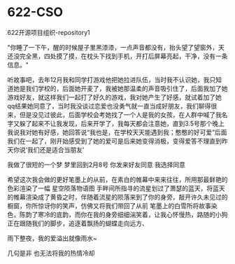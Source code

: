 # 622-CSO
622开源项目组织-repository1

"你睡了一下午，醒的时候屋子里黑漆漆，一点声音都没有，抬头望了望窗外，天还没完全黑，四处摸了摸，在枕头下找到手机，开打后屏幕亮起，干净，没有一条信息。"

听故事吧，去年12月我和同学打游戏他把她拉进队伍，当时我不认识她，我只知道她是我们学校的，后面她开麦了，我被她那温柔的声音吸引住了，后面我加了她游戏好友，就这样我们一起打了好久的游戏，我对她产生了好感，就试着加了她qq结果她同意了，当时我没谈过恋爱也没勇气就一直当成好朋友，我们聊得很来，但是没见过彼此，后面学校会考她找了一个人是我的女孩，在人群中喊了我名字又躲了起来不让我发现，后来开学了，我每天都会注意她，直到3.5号那个晚上 我说我对她有好感，她回答说“我也是，在学校天天能遇到我；憨憨的好可爱”后面我们在一起了，刚开始感受到了她的爱可是后来她变得消极，变得爱答不理直到昨天你说‘我们还是适合当朋友’


我做了很短的一个梦
梦里回到2月8号
你发来好友同意
我选择同意

希望这次我会做的更好笔墨上的从前，在素白的帷幕中来来往往，所用那最鲜艳的色彩渲染了一幅 星空陨落物语图
手畔间所指寻的流星划过了萧瑟的蓝天，将蓝天的帷幕渲染成了黄昏之时，伴随着流星的陨落来到了你的身旁，敲开许久未见过的橱窗，你所惊讶你的笑声，仿佛又将我们带回了从前
笔墨上的白雪所将故事染色，陈韵了寒冷的底韵，而你在我的身旁细细湍笑着，让我心怀慢热，路随的小狗正在跟随我们的脚步，追逐着飘扬的蝴蝶走向远方、

雨下整夜，我的爱溢出就像雨水~

几句是非 也无法将我的热情冷却

